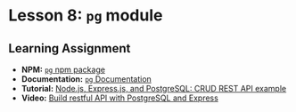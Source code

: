 # Lesson 8: `pg` module

## Learning Assignment
* **NPM:** [`pg` npm package](https://www.npmjs.com/package/pg)
* **Documentation:** [`pg` Documentation](https://node-postgres.com/)
* **Tutorial:** [Node.js, Express.js, and PostgreSQL: CRUD REST API example](https://blog.logrocket.com/nodejs-expressjs-postgresql-crud-rest-api-example/)
* **Video:** [Build restful API with PostgreSQL and Express](https://www.youtube.com/watch?v=_Mun4eOOf2Q)
